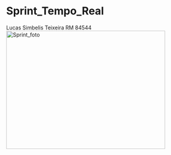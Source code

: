 # Sprint_Tempo_Real
Lucas Simbelis Teixeira
RM 84544
<img width="425" height="316" alt="Sprint_foto" src="https://github.com/user-attachments/assets/cbb56d51-66ed-4fa0-9314-f43fff810b19" />
